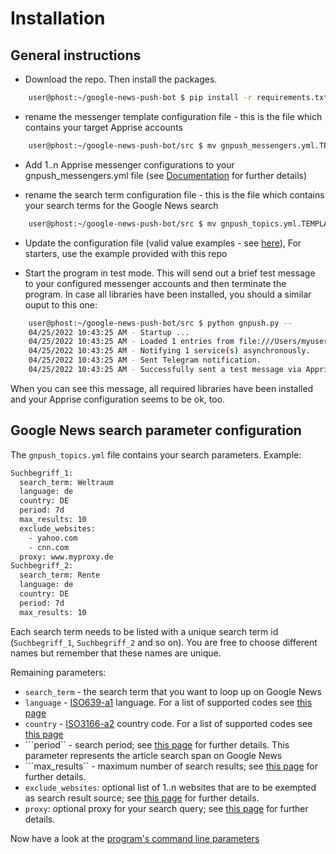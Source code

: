 # Installation

## General instructions

- Download the repo. Then install the packages.

```bash
    user@phost:~/google-news-push-bot $ pip install -r requirements.txt
```

- rename the messenger template configuration file - this is the file which contains your target Apprise accounts

```bash
    user@phost:~/google-news-push-bot/src $ mv gnpush_messengers.yml.TEMPLATE gnpush_messengers.yml
```

- Add 1..n Apprise messenger configurations to your gnpush_messengers.yml file (see [Documentation](https://github.com/caronc/apprise/wiki/config_yaml) for further details)

- rename the search term configuration file - this is the file which contains your search terms for the Google News search

```bash
    user@phost:~/google-news-push-bot/src $ mv gnpush_topics.yml.TEMPLATE gnpush_topics.yml
```

- Update the configuration file (valid value examples - see [here](https://github.com/ranahaani/GNews/)), For starters, use the example provided with this repo

- Start the program in test mode. This will send out a brief test message to your configured messenger accounts and then terminate the program. In case all libraries have been installed, you should a similar ouput to this one:

```bash
    user@phost:~/google-news-push-bot/src $ python gnpush.py --
    04/25/2022 10:43:25 AM - Startup ...
    04/25/2022 10:43:25 AM - Loaded 1 entries from file:///Users/myuser/google-news-push-bot/src/gnpush_messengers.yml?encoding=utf-8&cache=yes
    04/25/2022 10:43:25 AM - Notifying 1 service(s) asynchronously.
    04/25/2022 10:43:25 AM - Sent Telegram notification.
    04/25/2022 10:43:25 AM - Successfully sent a test message via Apprise
```

When you can see this message, all required libraries have been installed and your Apprise configuration seems to be ok, too.

## Google News search parameter configuration

The ``gnpush_topics.yml`` file contains your search parameters. Example:

```bash
Suchbegriff_1:
  search_term: Weltraum
  language: de
  country: DE
  period: 7d
  max_results: 10
  exclude_websites:
    - yahoo.com
    - cnn.com
  proxy: www.myproxy.de
Suchbegriff_2:
  search_term: Rente
  language: de
  country: DE
  period: 7d
  max_results: 10
```

Each search term needs to be listed with a unique search term id (```Suchbegriff_1```, ```Suchbegriff_2``` and so on). You are free to choose different names but remember that these names are unique.

Remaining parameters:

- ```search_term``` - the search term that you want to loop up on Google News
- ```language``` - [ISO639-a1](https://en.wikipedia.org/wiki/List_of_ISO_639-1_codes) language. For a list of supported codes see [this page](https://github.com/ranahaani/GNews/#supported-languages)
- ```country``` - [ISO3166-a2](https://en.wikipedia.org/wiki/ISO_3166-1_alpha-2) country code. For a list of supported codes see [this page](https://github.com/ranahaani/GNews/#supported-countries)
- ```period`` - search period; see [this page](https://github.com/ranahaani/GNews/#results-specification) for further details. This parameter represents the article search span on Google News
- ```max_results`` - maximum number of search results; see [this page](https://github.com/ranahaani/GNews/#results-specification) for further details.
- ```exclude_websites```: optional list of 1..n websites that are to be exempted as search result source; see [this page](https://github.com/ranahaani/GNews/#results-specification) for further details.
- ```proxy```: optional proxy for your search query; see [this page](https://github.com/ranahaani/GNews/#results-specification) for further details.


Now have a look at the [program's command line parameters](COMMANDS.md)